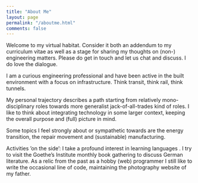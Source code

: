 ```yaml
---
title: "About Me"
layout: page
permalink: "/aboutme.html"
comments: false
---
```

Welcome to my virtual habitat. Consider it both an addendum to my curriculum vitae as well as a stage for sharing my thoughts on (non-) engineering matters. Please do get in touch and let us chat and discuss. I do love the dialogue. 

I am a curious engineering professional and have been active in the built environment with a focus on infrastructure. Think transit, think rail, think tunnels. 

My personal trajectory describes a path starting from relatively mono-disciplinary roles towards more generalist jack-of-all-trades kind of roles. I like to think about integrating technology in some larger context, keeping the overall purpose and (full) picture in mind.

Some topics I feel strongly about or sympathetic towards are the energy transition, the repair movement and (sustainable) manufacturing.

Activities ’on the side’: I take a profound interest in learning languages . I try to visit the Goethe’s Institute monthly book gathering to discuss German literature. As a relic from the past as a hobby (web) programmer I still like to write the occasional line of code, maintaining the photography website of my father. 